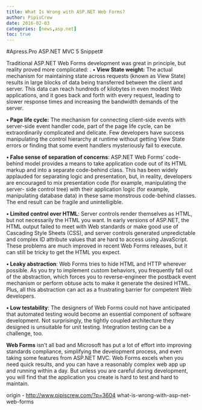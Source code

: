 ```yaml
---
title: What Is Wrong with ASP.NET Web Forms?
author: PipisCrew
date: 2016-02-03
categories: [news,asp.net]
toc: true
---
```


#Apress.Pro ASP.NET MVC 5 Snippet#

Traditional ASP.NET Web Forms development was great in principle, but reality proved more complicated:
.
**• View State weight:** The actual mechanism for maintaining state across requests (known as
View State) results in large blocks of data being transferred between the client and server.
This data can reach hundreds of kilobytes in even modest Web applications, and it goes back
and forth with every request, leading to slower response times and increasing the bandwidth
demands of the server.

**• Page life cycle:** The mechanism for connecting client-side events with server-side event
handler code, part of the page life cycle, can be extraordinarily complicated and delicate. Few
developers have success manipulating the control hierarchy at runtime without getting View
State errors or finding that some event handlers mysteriously fail to execute.

**• False sense of separation of concerns**: ASP.NET Web Forms’ code-behind model provides a
means to take application code out of its HTML markup and into a separate code-behind
class. This has been widely applauded for separating logic and presentation, but, in reality,
developers are encouraged to mix presentation code (for example, manipulating the server-
side control tree) with their application logic (for example, manipulating database data) in
these same monstrous code-behind classes. The end result can be fragile and unintelligible.

**• Limited control over HTML**: Server controls render themselves as HTML, but not necessarily
the HTML you want. In early versions of ASP.NET, the HTML output failed to meet with Web
standards or make good use of Cascading Style Sheets (CSS), and server controls generated
unpredictable and complex ID attribute values that are hard to access using JavaScript. These
problems are much improved in recent Web Forms releases, but it can still be tricky to get the
HTML you expect.

**• Leaky abstraction**: Web Forms tries to hide HTML and HTTP wherever possible. As you try to
implement custom behaviors, you frequently fall out of the abstraction, which forces you to
reverse-engineer the postback event mechanism or perform obtuse acts to make it generate
the desired HTML. Plus, all this abstraction can act as a frustrating barrier for competent
Web developers.

**• Low testability**: The designers of Web Forms could not have anticipated that automated testing
would become an essential component of software development. Not surprisingly, the tightly
coupled architecture they designed is unsuitable for unit testing. Integration testing can be a
challenge, too.

**Web Forms** isn’t all bad and Microsoft has put a lot of effort into improving standards compliance, simplifying the
development process, and even taking some features from ASP.NET MVC. Web Forms excels when you need quick
results, and you can have a reasonably complex web app up and running within a day. But unless you are careful
during development, you will find that the application you create is hard to test and hard to maintain.

origin - http://www.pipiscrew.com/?p=3604 what-is-wrong-with-asp-net-web-forms